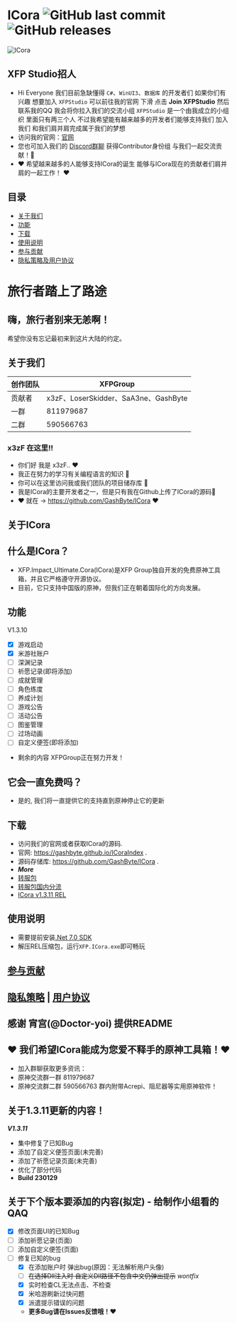 # **ICora** ![GitHub last commit](https://img.shields.io/github/last-commit/GashByte/ICora) ![GitHub releases](https://img.shields.io/github/downloads/GashByte/ICora/total) 

![ICora](https://socialify.git.ci/GashByte/ICora/image?description=1&descriptionEditable=%E5%8E%9F%E7%A5%9E%E5%B7%A5%E5%85%B7%E7%AE%B1%20%7C%20XFP.ICora&forks=1&language=1&name=1&pattern=Overlapping%20Hexagons&stargazers=1&theme=Auto)

## XFP Studio招人
- Hi Everyone 我们目前急缺懂得 ``C#``、``WinUI3``、``数据库`` 的开发者们 如果你们有兴趣 想要加入 `XFPStudio` 可以前往我的官网 下滑 点击 **Join XFPStudio** 然后联系我的QQ 我会将你拉入我们的交流小组 `XFPStudio` 是一个由我成立的小组织 里面只有两三个人 不过我希望能有越来越多的开发者们能够支持我们 加入我们 和我们肩并肩完成属于我们的梦想
- 访问我的官网：[官网](https://gashbyte.github.io/ICoraIndex/)
- 您也可加入我们的 [Discord群聊](https://discord.gg/GcJCsvTMau) 获得Contributor身份组 与我们一起交流贡献！👀
- ❤ 希望越来越多的人能够支持ICora的诞生 能够与ICora现在的贡献者们肩并肩的一起工作！ ❤

## 目录

- [关于我们](#关于我们)
- [功能](#功能)
- [下载](#下载)
- [使用说明](#使用说明)
- [参与贡献](#参与贡献)
- [隐私策略及用户协议](#隐私策略--用户协议)

# 旅行者踏上了路途

## 嗨，旅行者别来无恙啊！
希望你没有忘记最初来到这片大陆的约定。

## 关于我们
|创作团队|XFPGroup|
|---|---
|贡献者|x3zF、LoserSkidder、SaA3ne、GashByte|
|一群|811979687|
|二群|590566763|

### x3zF 在这里!!
- 你们好 我是 x3zF.. ❤
- 我正在努力的学习有关编程语言的知识 👀
- 你可以在这里访问我或我们团队的项目储存库 🎁
- 我是ICora的主要开发者之一，但是只有我在Github上传了ICora的源码🎄
- ❤ 就在 -> https://github.com/GashByte/ICora ❤

## 关于ICora
## 什么是ICora？
- XFP.Impact_Ultimate.Cora(ICora)是XFP Group独自开发的免费原神工具箱，并且它严格遵守开源协议。
- 目前，它只支持中国版的原神，但我们正在朝着国际化的方向发展。
## 功能
V1.3.10
- [x] 游戏启动
- [x] 米游社账户
- [ ] 深渊记录
- [ ] 祈愿记录(即将添加)
- [ ] 成就管理
- [ ] 角色练度
- [ ] 养成计划
- [ ] 游戏公告
- [ ] 活动公告
- [ ] 图鉴管理
- [ ] 过场动画
- [ ] 自定义便签(即将添加)
- 剩余的内容 XFPGroup正在努力开发！

## 它会一直免费吗？
- 是的, 我们将一直提供它的支持直到原神停止它的更新
## 下载
- 访问我们的官网或者获取ICora的源码.
- 官网: https://gashbyte.github.io/ICoraIndex .
- 源码存储库: https://github.com/GashByte/ICora .
- ***More***
- [转服包](https://github.com/GashByte/ICora/releases/download/%E8%BD%AC%E6%9C%8D%E5%8C%85/default.zip)
- [转服包国内分流](https://www.123pan.com/s/UE0KVv-GIcJH)
- [ICora v1.3.11 REL](https://github.com/GashByte/ICora/releases/download/ICora/ICoraRelease.zip)
## 使用说明
- 需要提前安装[.Net 7.0 SDK](https://download.visualstudio.microsoft.com/download/pr/6ba69569-ee5e-460e-afd8-79ae3cd4617b/16a385a4fab2c5806f50f49f5581b4fd/dotnet-sdk-7.0.102-win-x64.exe)
- 解压REL压缩包，运行```XFP.ICora.exe```即可畅玩


## [参与贡献](/CONTRIBUTING.md)

## [隐私策略](/PrivacyPolicy.md) | [用户协议](/UserUseArgeement.md)

**感谢 宵宫(@Doctor-yoi) 提供README**
---

## ❤ 我们希望ICora能成为您爱不释手的原神工具箱！❤
- 加入群聊获取更多资讯：
- 原神交流群一群 811979687
- 原神交流群二群 590566763
群内附带Acrepi、阻尼器等实用原神软件！

## 关于1.3.11更新的内容！
***V1.3.11***
- 集中修复了已知Bug
- 添加了自定义便签页面(未完善)
- 添加了祈愿记录页面(未完善)
- 优化了部分代码
- **Build 230129**

## 关于下个版本要添加的内容(拟定) - 给制作小组看的QAQ
- [x] 修改页面UI的已知Bug
- [ ] 添加祈愿记录(页面)
- [ ] 添加自定义便签(页面)
- [ ] 修复已知的bug
   - [x] 在添加账户时 弹出bug(原因：无法解析用户头像)
   - [ ] ~~在选择Dll注入时 自定义Dll路径不包含中文仍弹出提示~~ *wontfix*
   - [x] 实时检查CL无法点击、不检查
   - [x] 米哈游刷新过快问题
   - [x] 派遣提示错误的问题
   - **更多Bug请在Issues反馈哦！❤**
